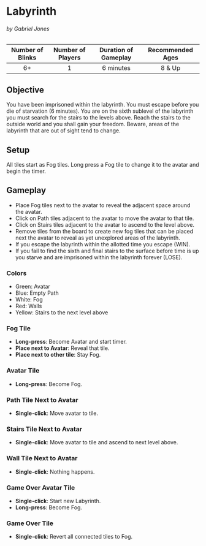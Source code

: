 # Labyrinth
###### by Gabriel Jones
  
| Number of Blinks | Number of Players | Duration of Gameplay | Recommended Ages |
|:----------------:|:-----------------:|:--------------------:|:----------------:|
| 6+              | 1                 | 6 minutes             | 8 & Up           |

## Objective

You have been imprisoned within the labyrinth. You must escape before you die of starvation (6 minutes).
You are on the sixth sublevel of the labyrinth you must search for the stairs to the levels above.
Reach the stairs to the outside world and you shall gain your freedom.
Beware, areas of the labyrinth that are out of sight tend to change.  

## Setup

All tiles start as Fog tiles.
Long press a Fog tile to change it to the avatar and begin the timer.

## Gameplay

- Place Fog tiles next to the avatar to reveal the adjacent space around the avatar.
- Click on Path tiles adjacent to the avatar to move the avatar to that tile.
- Click on Stairs tiles adjacent to the avatar to ascend to the level above.
- Remove tiles from the board to create new fog tiles that can be placed next the avatar to reveal as yet unexplored areas of the labyrinth.
- If you escape the labyrinth within the allotted time you escape (WIN).
- If you fail to find the sixth and final stairs to the surface before time is up you starve and are imprisoned within the labyrinth forever (LOSE).

### Colors
- Green: Avatar
- Blue: Empty Path
- White: Fog
- Red: Walls
- Yellow: Stairs to the next level above

### Fog Tile
 - **Long-press**: Become Avatar and start timer.
 - **Place next to Avatar**: Reveal that tile.
 - **Place next to other tile**: Stay Fog.

### Avatar Tile
 - **Long-press**: Become Fog.

### Path Tile Next to Avatar
 - **Single-click**: Move avatar to tile.

### Stairs Tile Next to Avatar
 - **Single-click**: Move avatar to tile and ascend to next level above.

### Wall Tile Next to Avatar
 - **Single-click**: Nothing happens.
 
### Game Over Avatar Tile
 - **Single-click**: Start new Labyrinth.
 - **Long-press**: Become Fog.
 
### Game Over Tile
 - **Single-click**: Revert all connected tiles to Fog.

